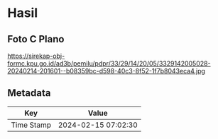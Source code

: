 # Hasil

## Foto C Plano

https://sirekap-obj-formc.kpu.go.id/ad3b/pemilu/pdpr/33/29/14/20/05/3329142005028-20240214-201601--b08359bc-d598-40c3-8f52-1f7b8043eca4.jpg


## Metadata

| Key        | Value               |
| ---------- | ------------------- |
| Time Stamp | 2024-02-15 07:02:30 |



